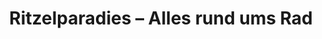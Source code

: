 ---
title: "Ritzelparadies – Alles rund ums Rad"
url: /zwickau/ritzelparadies-alles-rund-ums-rad/
shop: Leerstehend
---